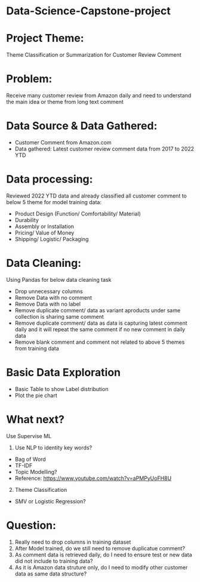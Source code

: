 # Data-Science-Capstone-project

# Project Theme: 
Theme Classification or Summarization for Customer Review Comment

# Problem: 
Receive many customer review from Amazon daily and need to understand the main idea or theme from long text comment

# Data Source & Data Gathered: 
  - Customer Comment from Amazon.com
  - Data gathered: Latest customer review comment data from 2017 to 2022 YTD

# Data processing:
Reviewed 2022 YTD data and already classified all customer comment to below 5 theme for model training data:
  - Product Design (Function/ Comfortability/ Material)
  - Durability
  - Assembly or Installation
  - Pricing/ Value of Money
  - Shipping/ Logistic/ Packaging

# Data Cleaning:
Using Pandas for below data cleaning task

  - Drop unnecessary columns
  - Remove Data with no comment
  - Remove Data with no label
  - Remove duplicate comment/ data as variant aproducts under same collection is sharing same comment
  - Remove duplicate comment/ data as data is capturing latest comment daily and it will repeat the same comment if no new comment in daily data
  - Remove blank comment and comment not related to above 5 themes from training data

# Basic Data Exploration
  - Basic Table to show Label distribution
  - Plot the pie chart

# What next?
Use Supervise ML
1) Use NLP to identity key words? 
  - Bag of Word
  - TF-IDF
  - Topic Modelling?
  - Reference: https://www.youtube.com/watch?v=aPMPyUoFH8U

2) Theme Classification
  - SMV or Logistic Regression?


# Question:
  1) Really need to drop columns in training dataset
  2) After Model trained, do we still need to remove duplicatue comment?
  3) As comment data is retrieved daily, do I need to ensure test or new data did not include to training data?
  4) As it is Amazon data struture only, do I need to modify other customer data as same data structure?

